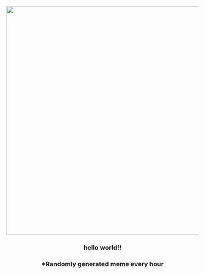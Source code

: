 <p align="center">
        <img src="https://i.redd.it/2nq3c39jlg1a1.jpg" width="600" height="600">
        </p>
        <h3 align="center">hello world!!</h3>
        <h3 align="center">*Randomly generated meme every hour</h3>
    